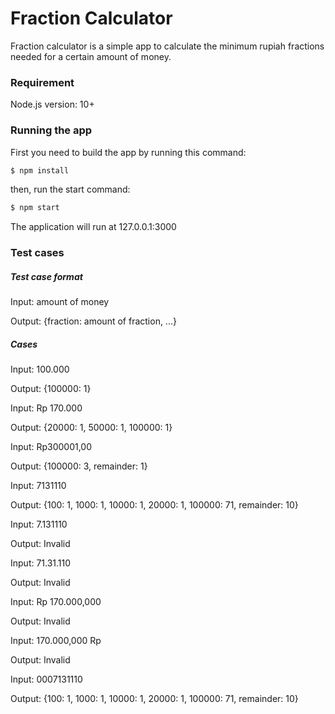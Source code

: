 # Fraction Calculator

Fraction calculator is a simple app to calculate the minimum rupiah fractions needed for a certain amount of money.

### Requirement
Node.js version: 10+

### Running the app
First you need to build the app by running this command:
```sh
$ npm install
```

then, run the start command:
```sh
$ npm start
```
The application will run at 127.0.0.1:3000

### Test cases
##### Test case format
Input: amount of money

Output: {fraction: amount of fraction, ...}

##### Cases
Input: 100.000

Output: {100000: 1}


Input: Rp 170.000

Output: {20000: 1, 50000: 1, 100000: 1}


Input: Rp300001,00

Output: {100000: 3, remainder: 1}


Input: 7131110

Output: {100: 1, 1000: 1, 10000: 1, 20000: 1, 100000: 71, remainder: 10}


Input: 7.131110

Output: Invalid


Input: 71.31.110

Output: Invalid


Input: Rp 170.000,000

Output: Invalid


Input: 170.000,000 Rp

Output: Invalid


Input: 0007131110

Output: {100: 1, 1000: 1, 10000: 1, 20000: 1, 100000: 71, remainder: 10}
